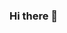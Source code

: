 ### Hi there 👋

<!--
**CaiqueRamos/CaiqueRamos** is a ✨ _special_ ✨ repository because its `README.md` (this file) appears on your GitHub profile.

## Connect With me:
https://img.shields.io/badge/Instagram-E4405F?style=for-the-badge&logo=instagram&logoColor=white
https://img.shields.io/badge/LinkedIn-0077B5?style=for-the-badge&logo=linkedin&logoColor=white
